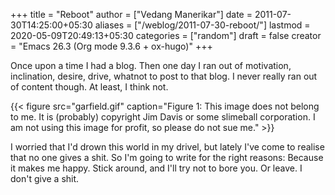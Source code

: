 +++
title = "Reboot"
author = ["Vedang Manerikar"]
date = 2011-07-30T14:25:00+05:30
aliases = ["/weblog/2011-07-30-reboot/"]
lastmod = 2020-05-09T20:49:13+05:30
categories = ["random"]
draft = false
creator = "Emacs 26.3 (Org mode 9.3.6 + ox-hugo)"
+++

Once upon a time I had a blog. Then one day I ran out of motivation,
inclination, desire, drive, whatnot to post to that blog. I never
really ran out of content though. At least, I think not.

<!--more-->

{{< figure src="garfield.gif" caption="Figure 1: This image does not belong to me. It is (probably) copyright Jim Davis or some slimeball corporation. I am not using this image for profit, so please do not sue me." >}}

I worried that I'd drown this world in my drivel, but lately I've come
to realise that no one gives a shit. So I'm going to write for the
right reasons: Because it makes me happy. Stick around, and I'll try
not to bore you. Or leave. I don't give a shit.
